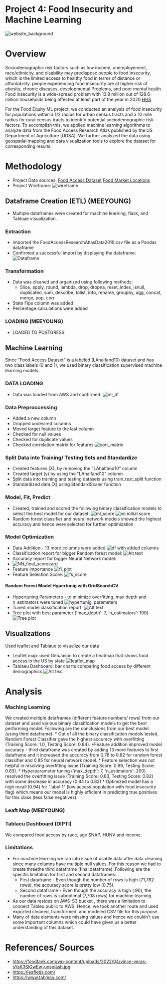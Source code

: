 # Project 4: Food Insecurity and Machine Learning
![website_background](static/img/top_pic.png)
 
# Overview
Sociodemographic risk factors such as low income, unemployement, race/ethnicity,
and disability may predispose people to food insecurity, which is the limited access to healthy food in terms of distance or affordability. people experiencing food insecurity are at higher risk of obesity, chronic diseases, developmental Problems, and poor mental health. Food insecurity is a wide-spread problem with 13.8 million out of 128.6 million households being affected at least part of the year in 2020 [HHS](https://health.gov/healthypeople/priority-areas/social-determinants-health/literature-summaries/food-insecurity)

For the Food Equity ML project, we conducted an analysis of food insecurity for populations within a 1/2 radius for urban census tracts and a 10 mile radius for rural census tracts to identify potential sociodemographic risk factors. To accomplish this, we applied machine learning algorithms to analyze data from the Food Access Research Atlas published by the US Department of Agriculture (UDSA).
We further analyzed the data using geospatial mapping and data visualization tools to explore the dataset for corresponding results. 

# Methodology
* Project Data sources:
[Food Access Dataset](https://www.ers.usda.gov/data-products/food-access-research-atlas/download-the-data/)
[Food Market Locations](https://overpass-turbo.eu/)
* Project Wireframe:
![wireframe](static/img/wireframe.png)

## Dataframe Creation (ETL) (MEEYOUNG)
* Multiple dataframes were created for machine learning, flask, and Tabluae visualization.
 

### Extraction
* Imported the FoodAccessResearchAtlasData2019.csv file as a Pandas dataframe 
* Confirmed a successful import by displaying the dataframe:
![Dataframe](static/img/Data%20Extraction.png)

### Transformation
* Data was cleaned and organized using following methods:
    * Slice, apply, round, lambda, drop, dropna, reset_index, isnull, duplicated, sum, describe, tolist, info, rename, groupby, agg, concat, merge, pop, corr
* State Fips column was added
* Percentage calculations were added   

### LOADING (MEEYOUNG)
* LOADED TO POSTGRESS 

## Machine Learning
Since "Food Access Dataset" is a labeled (LAhalfand10) dataset and has two class labels (0 and 1), we used binary classification supervised machine learning models.

### DATA LOADING 
* Data was loaded from AWS and confirmed:
![ml_df](static/img/ml_df.png)

### Data Preproccessing
* Added a new column
* Dropped undesired columns
* Moved target feature to the last column
* Checked for null values
* Checked for duplicate values
* Checked correlation matrix for features
![corr_matrix](static/img/ml_corr_matrix.png)

### Split Data into Training/ Testing Sets and Standardize
* Created features (X), by removing the "LAhalfand10" column 
* Created target (y) by using the "LAhalfand10" column 
* Split data into training and testing datasets using train_test_split function
* Standardized data (X) using StandardScaler function 

### Model, Fit, Predict
* Created, trained and scored the following binary classification models to select the best model for our dataset:
![ml_score](static/img/ml_diff_models_score.png)
![nn initial score](static/img/NN_initial_scorecard.png)
* Random forest classifier and neural network models showed the highest accuracy and hence were selected for further optimization

### Model Optimization
* Data Addition - 13 more columns were added
![df with added columns](static/img/df3.png) 
* Classification report for bigger Random forest model:
![Alt text](static/img/rfc_col_add_score.png)
* Accuracy report for bigger Neural Network model:
* ![NN_final_scorecard](static/img/NN_final_scorecard.png)
* Feature Importance
![fi_plot](static/img/ml_feature_selection_plot.png)
* Feature Selection Score:
![fs_score](static/img/ml_feature_selection_score.png)

#### Random Forest Model Hypertunig with GridSearchCV
* Hypertuning Parameters - to minimize overfitting, max depth and n_estimators were tuned
![hypertunig_parameters](static/img/ml_hyperparameter_tuning.png)
* Tuned model classification report:
![Alt text](static/img/ml_best_parameter_score.png)
* Tree plot with best parameter ('max_depth': 7, 'n_estimators': 100):
![Tree plot](static/img/ml_tree.png)

## Visualizations
Used leaflet and Tablaue to visualize our data
* Leaflet map: used GeoJason to create a heatmap that shows food access in the US by state
![leaflet_map](static/img/map-example.png)
* Tablaeu Dashboard: bar charts comparing food access by different demographics
![Alt text](static/img/tablaeu_dashboard.png)

# Analysis
### Maching Learning
We created multiple dataframes (different feature numbers/ rows) from our dataset and used various binary classification models to get the best performing model. Following are the conclusions from our best model (using third dataframe):
    * Out of all the binary classification models tested, Random Forest Classifier gave the highest accuracy with overfitting (Training Score: 1.0, Testing Score: 0.84).
    *Feature addition improved model accuracy - third dataframe was created by adding 13 more features to first dataframe and it increased the accuracy from 0.78 to 0.82 for random forest classifier and 0.85 for neural network model.
    * Feature selection was not helpful in resolving overfitting issue (Training Score: 0.99, Testing Score: 0.83).
    * Hyperparameter tuning ('max_depth': 7, 'n_estimators': 200) resolved the overfitting issue (Training Score: 0.83, Testing Score: 0.82) with some decrease in accuracy (0.84 to 0.82)
    * Optimized model has a high recall (0.94) for "label 1" (low access population with food insecurity flag) which means our model is highly efficient in predicting true positives for this class (less false negatives). 

### Leaft Map (MEEYOUNG)


### Tablaeu Dashboard (DIPTI)
We compared food access by race, age SNAP, HUNV and income. 

### Limitations
* For machine learning we ran into issue of usable data after data cleaning since many columns have multiple null values. For this reason we had to create threethe third dataframe (final dataframe). Following are the specific limitation for first and second dataframes:
    * First dataframe - Even though the number of rows is high (71,782 rows), the accuracy score is pretty low (0.75).
    * Second dataframe - Even though the accuracy is high (.90), the number of rows is suboptimal (7,708 rows) for machine learning.
* As our data resides on AWS-S3 bucket , there was a limitation to connect Tableu public to AWS. Hence, we took another route and used exported cleaned, transformed, and modeled CSV file for this purpose.
* Many of data elements were missing values and hence we couldn’t use some important columns which could have given us a better understanding of this dataset.

# References/ Sources
* https://foodtank.com/wp-content/uploads/2022/04/vince-veras-sYaK3SlGwEw-unsplash.jpg
* https://leafletjs.com/
* https://www.tableau.com/











